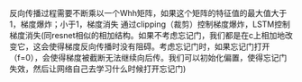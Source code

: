 反向传播过程需要不断乘以一个Whh矩阵，如果这个矩阵的特征值的最大值大于1，梯度爆炸；小于1，梯度消失
通过clipping（裁剪）控制梯度爆炸，LSTM控制梯度消失(同resnet相似的相加结构。如果不考虑忘记门，我们都是在c上相加地改变它，这会使得梯度反向传播时没有阻碍。考虑忘记门时，如果忘记门打开（f=0），会使得梯度被截断无法继续向后传。我们可以初始化偏置，使得忘记门失效，然后让网络自己去学习什么时候打开忘记门)
<!--stackedit_data:
eyJoaXN0b3J5IjpbLTEyMTgwODM0NzQsMjA4NzI1ODksMjU5Nz
I5MjYwXX0=
-->